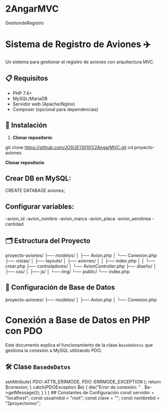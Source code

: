 # 2AngarMVC
GestiondeRegistro

# Sistema de Registro de Aviones ✈️

Un sistema para gestionar el registro de aviones con arquitectura MVC.

## 📋 Requisitos
- PHP 7.4+
- MySQL/MariaDB
- Servidor web (Apache/Nginx)
- Composer (opcional para dependencias)

## 🚀 Instalación

1. **Clonar repositorio**:

git clone https://github.com/JOSUE130101/2AngarMVC.git
cd proyecto-aviones

**Clonar repositorio**

## Crear DB en MySQL:

CREATE DATABASE aviones;

## Configurar variables:
-avion_id
-avion_nombre
-avion_marca
-avion_placa
-avion_aerolinea
-cantidad

## 🗂 Estructura del Proyecto
 proyecto-aviones/
├── modelos/
│   ├── Avion.php
│   └── Conexion.php
├── vistas/
│   ├── layouts/
│   ├── aviones/
│   │   ├── index.php
│   │   └── crear.php
├── controladores/
│   └── AvionController.php
├── diseño/
│   ├── css/
│   ├── js/
│   └── img/
└── public/
    └── index.php


## 🔌 Configuración de Base de Datos
proyecto-aviones/
├── modelos/
│   ├── Avion.php
│   └── Conexion.php

# Conexión a Base de Datos en PHP con PDO

Este documento explica el funcionamiento de la clase `BasedeDatos` que gestiona la conexión a MySQL utilizando PDO.

## 🛠 Clase `BasedeDatos`


<?php
class BasedeDatos {
    const servidor = "localhost";
    const usuariobd = "root";
    const clave = "";
    const nombrebd = "2proyectomvc";

    public static function Conectar() {
        try {
            $conexion = new PDO(
                "mysql:host=" . self::servidor . 
                ";dbname=" . self::nombrebd . 
                ";charset=utf8",
                self::usuariobd,
                self::clave
            );
            
            $conexion->setAttribute(
                PDO::ATTR_ERRMODE, 
                PDO::ERRMODE_EXCEPTION
            );
            
            return $conexion;
            
        } catch(PDOException $e) {
            die("Error de conexión: " . $e->getMessage());
        }
    }
}
## Constantes de Configuración

const servidor = "localhost";
const usuariobd = "root";
const clave = "";
const nombrebd = "2proyectomvc";







